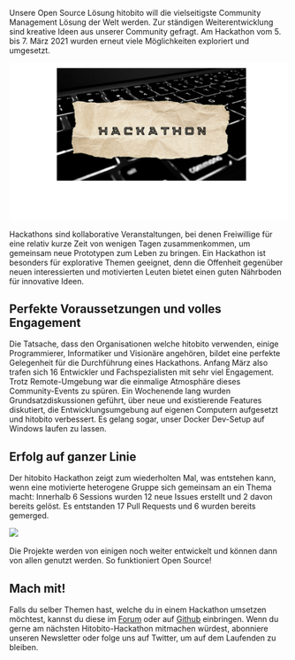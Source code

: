 Unsere Open Source Lösung hitobito will die vielseitigste Community Management Lösung der Welt werden. Zur ständigen Weiterentwicklung sind kreative Ideen aus unserer Community gefragt. Am Hackathon vom 5. bis 7. März 2021 wurden erneut viele Möglichkeiten exploriert und umgesetzt.

![](/uploads/Hitobito%20Hackathon.png)

Hackathons sind kollaborative Veranstaltungen, bei denen Freiwillige für eine relativ kurze Zeit von wenigen Tagen zusammenkommen, um gemeinsam neue Prototypen zum Leben zu bringen. Ein Hackathon ist besonders für explorative Themen geeignet, denn die Offenheit gegenüber neuen interessierten und motivierten Leuten bietet einen guten Nährboden für innovative Ideen.

## Perfekte Voraussetzungen und volles Engagement
Die Tatsache, dass den Organisationen welche hitobito verwenden, einige Programmierer, Informatiker und Visionäre angehören, bildet eine perfekte Gelegenheit für die Durchführung eines Hackathons. Anfang März also trafen sich 16 Entwickler und Fachspezialisten mit sehr viel Engagement. Trotz Remote-Umgebung war die einmalige Atmosphäre dieses Community-Events zu spüren.
Ein Wochenende lang wurden Grundsatzdiskussionen geführt, über neue und existierende Features diskutiert, die Entwicklungsumgebung auf eigenen Computern aufgesetzt und hitobito verbessert. Es gelang sogar, unser Docker Dev-Setup auf Windows laufen zu lassen.

## Erfolg auf ganzer Linie
Der hitobito Hackathon zeigt zum wiederholten Mal, was entstehen kann, wenn eine motivierte heterogene Gruppe sich gemeinsam an ein Thema macht: Innerhalb 6 Sessions wurden 12 neue Issues erstellt und 2 davon bereits gelöst. Es entstanden 17 Pull Requests und 6 wurden bereits gemerged.

![](/uploads/Hackathon_chat.gif)

Die Projekte werden von einigen noch weiter entwickelt und können dann von allen genutzt werden. So funktioniert Open Source!

## Mach mit!
Falls du selber Themen hast, welche du in einem Hackathon umsetzen möchtest, kannst du diese im [Forum](https://hitobito.discoursehosting.net/) oder auf [Github](https://github.com/hitobito/hitobito/issues) einbringen. Wenn du gerne am nächsten Hitobito-Hackathon mitmachen würdest, abonniere unseren Newsletter oder folge uns auf Twitter, um auf dem Laufenden zu bleiben.
